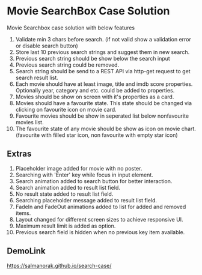 # Movie SearchBox Case Solution
Movie Searchbox case solution with below features
1. Validate min 3 chars before search. (if not valid show a validation error or disable search button)
2. Store last 10 previous search strings and suggest them in new search.
3. Previous search string should be show below the search input
4. Previous search string could be removed.
5. Search string should be send to a REST API via http-get request to get search result list.
6. Each movie should have at least image, title and imdb score properties. Optionally year, category and etc. could be added to properties.
7. Movies should be show on screen with it's properties as a card.
8. Movies should have a favourite state. This state should be changed via clicking on favourite icon on movie card.
9. Favourite movies should be show in seperated list below nonfavourite movies list.
10. The favourite state of any movie should be show as icon on movie chart. (favourite with filled star icon, non favourite with empty star icon)

## Extras
1. Placeholder image added for movie with no poster.
2. Searching with 'Enter' key while focus in input element.
3. Search animation added to search button for better interaction.
4. Search animation added to result list field.
5. No result state added to result list field.
6. Searching placeholder message added to result list field.
7. FadeIn and FadeOut animations added to list for added and removed items.
8. Layout changed for different screen sizes to achieve responsive UI.
9. Maximum result limit is added as option.
10. Previous search field is hidden when no previous key item available.

## DemoLink
https://salmanorak.github.io/search-case/
